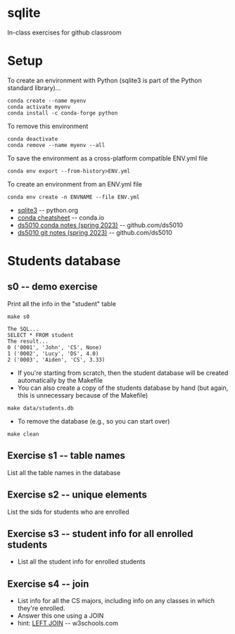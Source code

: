 
# sqlite

In-class exercises for github classroom

# Setup

To create an environment with Python (sqlite3 is part of the Python standard library)...
```
conda create --name myenv
conda activate myenv
conda install -c conda-forge python
```

To remove this environment
```
conda deactivate
conda remove --name myenv --all
```

To save the environment as a cross-platform compatible ENV.yml file
```
conda env export --from-history>ENV.yml
```

To create an environment from an ENV.yml file
```
conda env create -n ENVNAME --file ENV.yml
```

* [sqlite3](https://docs.python.org/3/library/sqlite3.html) -- python.org
* [conda cheatsheet](https://docs.conda.io/projects/conda/en/latest/user-guide/cheatsheet.html) -- conda.io
* [ds5010 conda notes (spring 2023)](https://github.com/ds5010/spring-2023/blob/main/install.md) -- github.com/ds5010
* [ds5010 git notes (spring 2023)](https://github.com/ds5010/spring-2023/blob/main/git.md) -- github.com/ds5010

# Students database

## s0 -- demo exercise

Print all the info in the "student" table

```
make s0

The SQL...
SELECT * FROM student
The result...
0 ('0001', 'John', 'CS', None)
1 ('0002', 'Lucy', 'DS', 4.0)
2 ('0003', 'Aiden', 'CS', 3.33)
```
* If you're starting from scratch, then the student database will be created automatically by the Makefile
* You can also create a copy of the students database by hand (but again, this is unnecessary because of the Makefile)
```
make data/students.db
```
* To remove the database (e.g., so you can start over)
```
make clean
```

## Exercise s1 -- table names

List all the table names in the database

## Exercise s2 -- unique elements

List the sids for students who are enrolled

## Exercise s3 -- student info for all enrolled students

* List all the student info for enrolled students

## Exercise s4 -- join

* List info for all the CS majors, including info on any classes in which they're enrolled.
* Answer this one using a JOIN
* hint: [LEFT JOIN](https://www.w3schools.com/sql/sql_join_left.asp) -- w3schools.com

